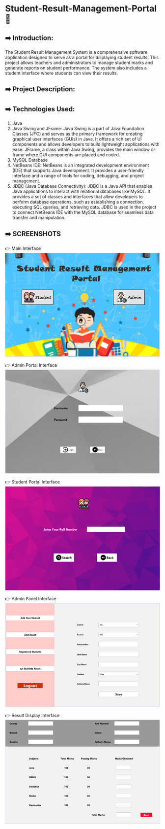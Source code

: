 # Student-Result-Management-Portal 🏤
## ➡️ Introduction:
The Student Result Management System is a comprehensive software application designed to serve as a portal for displaying student results. This project allows teachers and administrators to manage student marks and generate reports on student performance. The system also includes a student interface where students can view their results.
## ➡️ Project Description:
## ➡️ Technologies Used:
1. Java
2. Java Swing and JFrame: Java Swing is a part of Java Foundation Classes (JFC) and serves as the primary framework for creating graphical user interfaces (GUIs) in Java. It offers a rich set of UI components and allows developers to build lightweight applications with ease. JFrame, a class within Java Swing, provides the main window or frame where GUI components are placed and coded.
3. MySQL Database
4. NetBeans IDE: NetBeans is an integrated development environment (IDE) that supports Java development. It provides a user-friendly interface and a range of tools for coding, debugging, and project management.
5. JDBC (Java Database Connectivity): JDBC is a Java API that enables Java applications to interact with relational databases like MySQL. It provides a set of classes and interfaces that allow developers to perform database operations, such as establishing a connection, executing SQL queries, and retrieving data. JDBC is used in the project to connect NetBeans IDE with the MySQL database for seamless data transfer and manipulation.
## ➡️ SCREENSHOTS
👉 Main Interface
![](src/screenshot1.png)

👉 Admin Portal Interface
![](src/screenshot2.png)

👉 Student Portal Interface
![](src/screenshot3.png)

👉 Admin Panel Interface
![](src/screenshot4.png)

👉 Result Display Interface
![](src/screenshot5.png)
